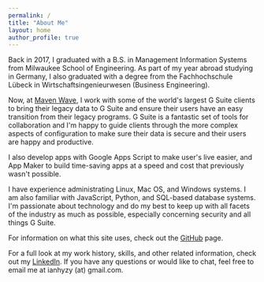 ```yaml
---
permalink: /
title: "About Me"
layout: home
author_profile: true
---
```


Back in 2017, I graduated with a B.S. in Management Information Systems from Milwaukee School of Engineering. As part of my year abroad studying in Germany, I also graduated with a degree from the Fachhochschule Lübeck in Wirtschaftsingenieurwesen (Business Engineering).

Now, at [Maven Wave](https://www.mavenwave.com/), I work with some of the world's largest G Suite clients to bring their legacy data to G Suite and ensure their users have an easy transition from their legacy programs. G Suite is a fantastic set of tools for collaboration and I'm happy to guide clients through the more complex aspects of configuration to make sure their data is secure and their users are happy and productive.

I also develop apps with Google Apps Script to make user's live easier, and App Maker to build time-saving apps at a speed and cost that previously wasn't possible.

I have experience administrating Linux, Mac OS, and Windows systems. I am also familiar with JavaScript, Python, and SQL-based database systems. I'm passionate about technology and do my best to keep up with all facets of the industry as much as possible, especially concerning security and all things G Suite.

For information on what this site uses, check out the [GitHub](https://github.com/ianhyzy/ianhyzy.me) page.

For a full look at my work history, skills, and other related information, check out my [LinkedIn](https://www.linkedin.com/in/ian-hyzy-81a9057b). If you have any questions or would like to chat, feel free to email me at ianhyzy (at) gmail.com.